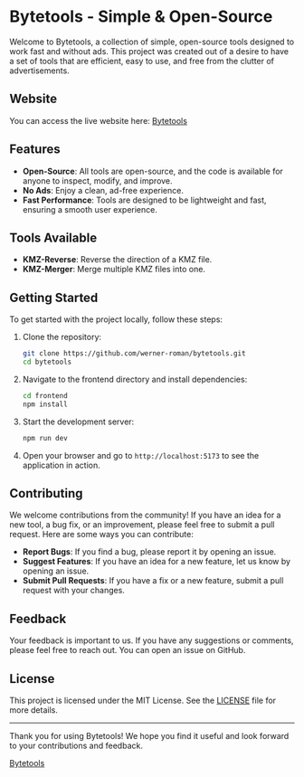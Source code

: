 # Bytetools - Simple & Open-Source

Welcome to Bytetools, a collection of simple, open-source tools designed to work fast and without ads. This project was created out of a desire to have a set of tools that are efficient, easy to use, and free from the clutter of advertisements.

## Website

You can access the live website here: [Bytetools](https://bytetools.org)

## Features

- **Open-Source**: All tools are open-source, and the code is available for anyone to inspect, modify, and improve.
- **No Ads**: Enjoy a clean, ad-free experience.
- **Fast Performance**: Tools are designed to be lightweight and fast, ensuring a smooth user experience.

## Tools Available

- **KMZ-Reverse**: Reverse the direction of a KMZ file.
- **KMZ-Merger**: Merge multiple KMZ files into one.

## Getting Started

To get started with the project locally, follow these steps:

1. Clone the repository:
   ```sh
   git clone https://github.com/werner-roman/bytetools.git
   cd bytetools
   ```

2. Navigate to the frontend directory and install dependencies:
   ```sh
   cd frontend
   npm install
   ```

3. Start the development server:
   ```sh
   npm run dev
   ```

4. Open your browser and go to `http://localhost:5173` to see the application in action.

## Contributing

We welcome contributions from the community! If you have an idea for a new tool, a bug fix, or an improvement, please feel free to submit a pull request. Here are some ways you can contribute:

- **Report Bugs**: If you find a bug, please report it by opening an issue.
- **Suggest Features**: If you have an idea for a new feature, let us know by opening an issue.
- **Submit Pull Requests**: If you have a fix or a new feature, submit a pull request with your changes.

## Feedback

Your feedback is important to us. If you have any suggestions or comments, please feel free to reach out. You can open an issue on GitHub.

## License

This project is licensed under the MIT License. See the [LICENSE](LICENSE) file for more details.

---

Thank you for using Bytetools! We hope you find it useful and look forward to your contributions and feedback.

[Bytetools](https://bytetools.org)
